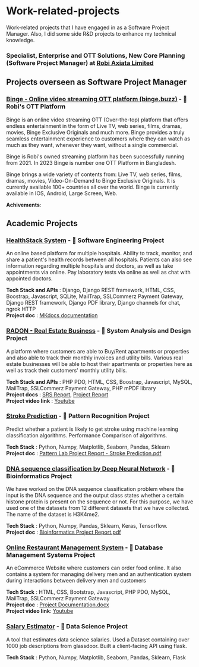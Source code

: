 # Work-related-projects
Work-related projects that I have engaged in as a Software Project Manager. Also, I did some side R&D projects to enhance my technical knowledge.

### Specialist, Enterprise and OTT Solutions, New Core Planning (Software Project Manager) at [Robi Axiata Limited](https://www.robi.com.bd/en)

## Projects overseen as Software Project Manager

### [Binge - Online video streaming OTT platform (binge.buzz)](https://binge.buzz/) - 📘 Robi's OTT Platform
Binge is an online video streaming OTT (Over-the-top) platform that offers endless entertainment in the form of Live TV, web series, films, dramas, movies, Binge Exclusive Originals and much more. Binge provides a truly seamless entertainment experience to customers where they can watch as much as they want, whenever they want, without a single commercial.

Binge is Robi's owned streaming platform has been successfully running from 2021. In 2023 Binge is number one OTT Platform in Bangladesh.

Binge brings a wide variety of contents from: Live TV, web series, films, dramas, movies, Video-On-Demand to Binge Exclusive Originals. It is currently available 100+ countries all over the world. Binge is currently available in IOS, Android, Large Screen, Web.

**Achivements**: 


## Academic Projects 

### [HealthStack System](https://github.com/Jawwad-Fida/HealthStack-System "GitHub Repository") - 📘 Software Engineering Project
An online based platform for multiple hospitals. Ability to track, monitor, and share a patient's health records between all hospitals. Patients can also see information regarding multiple hospitals and doctors, as well as take appointments via online. Pay laboratory tests via online as well as chat with appointed doctors.

**Tech Stack and APIs** : Django, Django REST framework, HTML, CSS, Boostrap, Javascript, SQLite, MailTrap, SSLCommerz Payment Gateway, Django REST framework, Django PDF library, Django channels for chat, ngrok HTTP\
**Project doc** : [MKdocs documentation](https://jawwad-fida.github.io/HealthStack-System/)

### [RADON - Real Estate Business](https://github.com/Jawwad-Fida/Radon-Real-Estate-Business "GitHub Repository") - 📘 System Analysis and Design Project 
A platform where customers are able to Buy/Rent apartments or properties and also able to track their monthly invoices and utility bills. Various real estate businesses will be able to host their apartments or properties here as well as track their customers' monthly utility bills.

**Tech Stack and APIs** : PHP PDO, HTML, CSS, Boostrap, Javascript, MySQL, MailTrap, SSLCommerz Payment Gateway, PHP mPDF library\
**Project docs** : [SRS Report](https://github.com/Jawwad-Fida/Radon-Real-Estate-Business/files/9604572/SAD.SRS-Report.pdf), [Project Report](https://github.com/Jawwad-Fida/Radon-Real-Estate-Business/files/9604577/SAD.Lab.Project.Report.pdf)\
**Project video link** : [Youtube](https://youtu.be/QWQO_P_CYhA)

### [Stroke Prediction](https://github.com/Jawwad-Fida/Stroke-Prediction "GitHub Repository") - 📘 Pattern Recognition Project
Predict whether a patient is likely to get stroke using machine learning classification algorithms. Performance Comparison of algorithms.

**Tech Stack** : Python, Numpy, Matplotlib, Seaborn, Pandas, Sklearn\
**Project doc** : [Pattern Lab Project Report - Stroke Prediction.pdf](https://github.com/Jawwad-Fida/Stroke-Prediction/files/9715902/Pattern.Lab.Project.Report.-.Team.Kingsmen.pdf)

### [DNA sequence classification by Deep Neural Network](https://github.com/Jawwad-Fida/DNA-sequence-classification-by-Deep-Neural-Network "GitHub Repository") - 📘 Bioinformatics Project
We have worked on the DNA sequence classification problem where the input is the DNA sequence and the output class states whether a certain histone protein is present on the sequence or not. For this purpose, we have used one of the datasets from 12 different datasets that we have collected. The name of the dataset is H3K4me2. 

**Tech Stack** :  Python, Numpy, Pandas, Sklearn, Keras, Tensorflow.\
**Project doc** : [Bioinformatics Project Report.pdf](https://github.com/Jawwad-Fida/DNA-sequence-classification-by-Deep-Neural-Network/files/11925655/Bioinformatics.Project.Report.of.Group.1.docx.pdf)

### [Online Restaurant Management System](https://github.com/Jawwad-Fida/Online-Restaurant-Management-System "GitHub Repository") - 📘 Database Management Systems Project
An eCommerce Website where customers can order food online. It also contains a system for managing delivery men and an authentication system during interactions between delivery men and customers

**Tech Stack** :  HTML, CSS, Bootstrap, Javascript, PHP PDO, MySQL, MailTrap, SSLCommerz Payment Gateway\
**Project doc** : [Project Documentation.docx](https://github.com/Jawwad-Fida/Online-Restaurant-Management-System/files/11925679/Project.Documentation.-.Group.3.Sec.C.docx)\
**Project video link**: [Youtube](https://youtu.be/rPK7x3IkC0w)

### [Salary Estimator](https://github.com/Jawwad-Fida/Data-Science-Salary-Estimator "GitHub Repository") - 📘 Data Science Project
A tool that estimates data science salaries. Used a Dataset containing over 1000 job descriptions from glassdoor. Built a client-facing API using flask.

**Tech Stack** : Python, Numpy, Matplotlib, Seaborn, Pandas, Sklearn, Flask
